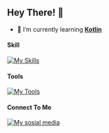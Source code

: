 ## Hey There! 👋

<!--
**Farhansyah-Dev/Farhansyah-Dev** is a ✨ _special_ ✨ repository because its `README.md` (this file) appears on your GitHub profile.

Here are some ideas to get you started:

- 🔭 I’m currently working on ...
- 🌱 I’m currently learning ...
- 👯 I’m looking to collaborate on ...
- 🤔 I’m looking for help with ...
- 💬 Ask me about ...
- 📫 How to reach me: ...
- 😄 Pronouns: ...
- ⚡ Fun fact: ...
-->
- 🌱 I’m currently learning [**Kotlin**](https://kotlinlang.org)

#### Skill
[![My Skills](https://skillicons.dev/icons?i=html,css,javascript,php&perline=3)](https://skillicons.dev)

#### Tools
[![My Tools](https://skillicons.dev/icons?i=git,github,laravel,react&perline=3)](https://skillicons.dev)


#### Connect To Me
[![My sosial media](https://skillicons.dev/icons?i=instagram)](https://instagram.com/farhan.wrdsyh)

